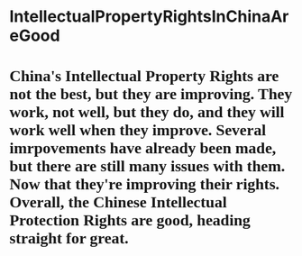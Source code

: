 # IntellectualPropertyRightsInChinaAreGood
<h1
style="font-family:Antique Olive;"
      >China's Intellectual Property Rights are not the best, but they are improving. They work, not well, but they do, and they will work well when they improve. Several imrpovements have already been made, but there are still many issues with them. Now that they're improving their rights. Overall, the Chinese Intellectual Protection Rights are good, heading straight for great.</h1>
 
